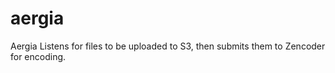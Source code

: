 # aergia
Aergia Listens for files to be uploaded to S3, then submits them to Zencoder for encoding.
